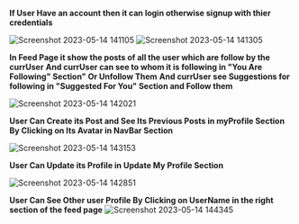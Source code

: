 **If User Have an account then it can login otherwise signup with thier credentials**

![Screenshot 2023-05-14 141105](https://github.com/theshinegupta/Social_Media_Platform/assets/78649993/e49c25ac-8da9-442f-988c-13c54ed62534)
![Screenshot 2023-05-14 141305](https://github.com/theshinegupta/Social_Media_Platform/assets/78649993/ea962897-80a2-4682-a873-0254ecaeeb26)


**In Feed Page it show the posts of all the user which are follow by the currUser**
**And currUser can see to whom it is following in "You Are Following" Section" Or Unfollow Them**
**And currUser see Suggestions for following in "Suggested For You" Section and Follow them**

![Screenshot 2023-05-14 142021](https://github.com/theshinegupta/Social_Media_Platform/assets/78649993/a1152249-fc79-4194-b98b-55d086ab167d)


**User Can Create its Post and See Its Previous Posts in myProfile Section By Clicking on Its Avatar in NavBar Section**

![Screenshot 2023-05-14 143153](https://github.com/theshinegupta/Social_Media_Platform/assets/78649993/9e42dad5-59fb-4486-9998-9642e1297011)


**User Can Update its Profile in Update My Profile Section**

![Screenshot 2023-05-14 142851](https://github.com/theshinegupta/Social_Media_Platform/assets/78649993/5ab5f56f-ccca-4c32-bdaa-da8adec1cbfb)

**User Can See Other user Profile By Clicking on UserName in the right section of the feed page**
![Screenshot 2023-05-14 144345](https://github.com/theshinegupta/Social_Media_Platform/assets/78649993/689a9786-f500-4787-afff-067159165eeb)











